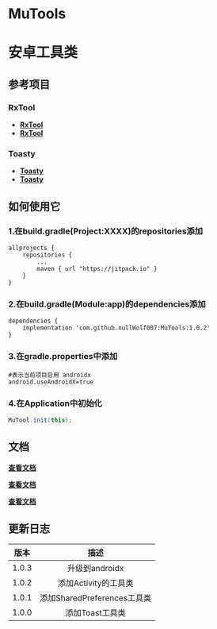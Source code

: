 # MuTools
# 安卓工具类


## 参考项目
### RxTool
* **[RxTool](https://github.com/Tamsiree/RxTool)**
* **[RxTool](https://github.com/Tamsiree/RxTool)**
### Toasty
* **[Toasty](https://github.com/GrenderG/Toasty)**
* **[Toasty](https://github.com/GrenderG/Toasty)**

## 如何使用它

### 1.在build.gradle(Project:XXXX)的repositories添加
```text
allprojects {
	repositories {
		...
		maven { url "https://jitpack.io" }
	}
}
```

### 2.在build.gradle(Module:app)的dependencies添加
```text
dependencies {
	implementation 'com.github.nullWolf007:MuTools:1.0.2'
}
```

### 3.在gradle.properties中添加

```properties
#表示当前项目启用 androidx
android.useAndroidX=true
```

### 4.在Application中初始化

```java
MuTool.init(this);
```

## 文档

[**查看文档**](https://github.com/nullWolf007/MuTools/wiki/Home)

[**查看文档**](https://github.com/nullWolf007/MuTools/wiki/Home)

[**查看文档**](https://github.com/nullWolf007/MuTools/wiki/Home)

## 更新日志

| 版本  |            描述             |
| :---: | :-------------------------: |
| 1.0.3 |       升级到androidx        |
| 1.0.2 |    添加Activity的工具类     |
| 1.0.1 | 添加SharedPreferences工具类 |
| 1.0.0 |       添加Toast工具类       |




